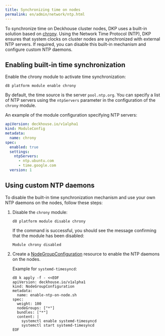 ```yaml
---
title: Synchronizing time on nodes
permalink: en/admin/network/ntp.html
---
```


To synchronize time on Deckhouse cluster nodes,
DKP uses a built-in solution based on [chrony](https://chrony-project.org/).
Using the Network Time Protocol (NTP),
DKP ensures that system clocks on cluster nodes are synchronized with external NTP servers.
If required, you can disable this built-in mechanism and configure custom NTP daemons.

## Enabling built-in time synchronization

Enable the chrony module to activate time synchronization:

```shell  
d8 platform module enable chrony
```

By default, the time source is the server `pool.ntp.org`. You can specify a list of NTP servers using the `ntpServers` parameter in the configuration of the `chrony` module. 

An example of the module configuration specifying NTP servers:

```yaml
apiVersion: deckhouse.io/v1alpha1
kind: ModuleConfig
metadata:
  name: chrony
spec:
  enabled: true
  settings:
    ntpServers:
      - ntp.ubuntu.com
      - time.google.com
  version: 1
```

## Using custom NTP daemons

To disable the built-in time synchronization mechanism and use your own NTP daemons on the nodes, follow these steps:
1. Disable the `chrony` module:

   ```shell
   d8 platform module disable chrony
   ```

   If the command is successful, you should see the message confirming that the module has been disabled:

   ```console
   Module chrony disabled
   ```

1. Create a [NodeGroupConfiguration](../../reference/cr/nodegroupconfiguration.html) resource to enable the NTP daemons on the nodes.

   Example for `systemd-timesyncd`:

   ```shell
   d8 k apply -f - <<EOF
   apiVersion: deckhouse.io/v1alpha1
   kind: NodeGroupConfiguration
   metadata:
     name: enable-ntp-on-node.sh
   spec:
     weight: 100
     nodeGroups: ["*"]
     bundles: ["*"]
     content: |
       systemctl enable systemd-timesyncd
       systemctl start systemd-timesyncd
   EOF
   ```
